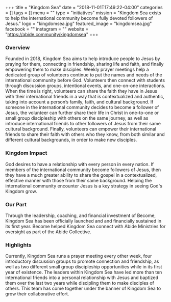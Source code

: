 +++
title = "Kingdom Sea"
date = "2018-11-01T17:49:22-04:00"
categories = []
tags = []
menu = ""
type = "initiatives"
mission = "Kingdom Sea exists to help the international community become fully devoted followers of Jesus."
logo = "kingdomsea.jpg"
featured_image = "kingdomsea.jpg"
facebook = ""
instagram = ""
website = "https://abide.community/kingdomsea"
+++

### Overview
Founded in 2018, Kingdom Sea aims to help introduce people to Jesus by praying for them, connecting in friendship, sharing life and faith, and finally empowering them to make disciples. Weekly prayer meetings help a dedicated group of volunteers continue to put the names and needs of the international community before God. Volunteers then connect with students through discussion groups, intentional events, and one-on-one interactions. When the time is right, volunteers can share the faith they have in Jesus with their international friends in a way that is contextualized and authentic, taking into account a person’s family, faith, and cultural background. If someone in the international community decides to become a follower of Jesus, the volunteer can further share their life in Christ in one-to-one or small group discipleship with others on the same journey, as well as introduce international friends to other followers of Jesus from their same cultural background. Finally, volunteers can empower their international friends to share their faith with others who they know, from both similar and different cultural backgrounds, in order to make new disciples. 
 
### Kingdom Impact
God desires to have a relationship with every person in every nation. If members of the international community become followers of Jesus, then they have a much greater ability to share the gospel in a contextualized, effective manner with those from their same background. Helping the international community encounter Jesus is a key strategy in seeing God's Kingdom grow.

### Our Part
Through the leadership, coaching, and financial investment of Become, Kingdom Sea has been officially launched and and financially sustained in its first year. Become helped Kingdom Sea connect with Abide Ministries for oversight as part of the Abide Collective.

### Highlights
Currently, Kingdom Sea runs a prayer meeting every other week, four introductory discussion groups to promote connection and friendship, as well as two different small group discipleship opportunities while in its first year of existence. The leaders within Kingdom Sea have led more than ten international friends into a personal relationship with Jesus and baptized them over the last two years while discipling them to make disciples of others. This team has come together under the banner of Kingdom Sea to grow their collaborative effort.